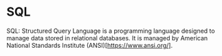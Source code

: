 # SQL
SQL: Structured Query Language is a programming language designed to manage data stored in relational databases. It is managed by American National Standards Institute (ANSI)[https://www.ansi.org/].

